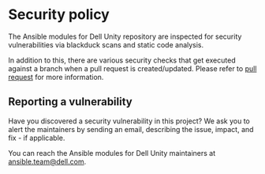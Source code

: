 <!--
Copyright (c) 2022 Dell Inc., or its subsidiaries. All Rights Reserved.

Licensed under the Apache License, Version 2.0 (the "License");
you may not use this file except in compliance with the License.
You may obtain a copy of the License at

    http://www.apache.org/licenses/LICENSE-2.0
-->

# Security policy

The Ansible modules for Dell Unity repository are inspected for security vulnerabilities via blackduck scans and static code analysis.

In addition to this, there are various security checks that get executed against a branch when a pull request is created/updated.  Please refer to [pull request](https://github.com/dell/ansible-unity/blob/1.4.1/docs/CONTRIBUTING.md#Pull-requests) for more information.

## Reporting a vulnerability

Have you discovered a security vulnerability in this project?
We ask you to alert the maintainers by sending an email, describing the issue, impact, and fix - if applicable.

You can reach the Ansible modules for Dell Unity maintainers at ansible.team@dell.com.
